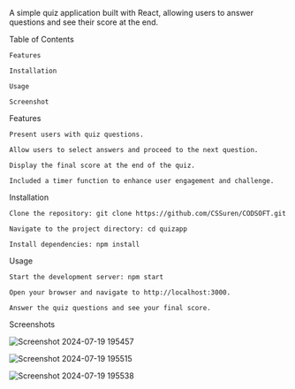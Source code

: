 A simple quiz application built with React, allowing users to answer questions and see their score at the end.

Table of Contents

    Features
    
    Installation
    
    Usage
        
    Screenshot
    
Features

    Present users with quiz questions.
    
    Allow users to select answers and proceed to the next question.
    
    Display the final score at the end of the quiz.

    Included a timer function to enhance user engagement and challenge.

Installation

    Clone the repository: git clone https://github.com/CSSuren/CODSOFT.git
    
    Navigate to the project directory: cd quizapp
    
    Install dependencies: npm install

Usage

    Start the development server: npm start
    
    Open your browser and navigate to http://localhost:3000.
    
    Answer the quiz questions and see your final score.

Screenshots

![Screenshot 2024-07-19 195457](https://github.com/user-attachments/assets/386c0db2-24e4-4207-8b20-9177d94b5a1b)

![Screenshot 2024-07-19 195515](https://github.com/user-attachments/assets/7bfb50c8-2dba-4941-9b0c-bf62d5d51f16)

![Screenshot 2024-07-19 195538](https://github.com/user-attachments/assets/07d89e5b-34ff-4166-bdaf-0e171f853be0)


